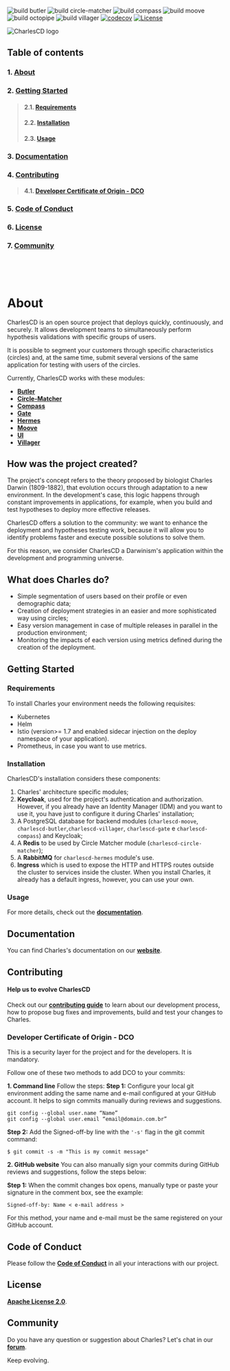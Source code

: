 ![build butler](https://github.com/ZupIT/charlescd/workflows/build%20butler/badge.svg)
![build circle-matcher](https://github.com/ZupIT/charlescd/workflows/build%20circle-matcher/badge.svg)
![build compass](https://github.com/ZupIT/charlescd/workflows/build%20compass/badge.svg)
![build moove](https://github.com/ZupIT/charlescd/workflows/build%20moove/badge.svg)
![build octopipe](https://github.com/ZupIT/charlescd/workflows/build%20octopipe/badge.svg)
![build villager](https://github.com/ZupIT/charlescd/workflows/build%20villager/badge.svg)
[![codecov](https://codecov.io/gh/ZupIT/charlescd/branch/master/graph/badge.svg)](https://codecov.io/gh/ZupIT/charlescd)
[![License](https://img.shields.io/badge/License-Apache%202.0-blue.svg)](https://opensource.org/licenses/Apache-2.0)


<img class="special-img-class" src="/images/logo.png"  alt="CharlesCD logo"/>


## **Table of contents**
### 1. [**About**](#about)
### 2. [**Getting Started**](#getting-started)
>#### 2.1. [**Requirements**](#requirements)
>#### 2.2. [**Installation**](#installation)
>#### 2.3. [**Usage**](#usage)
### 3. [**Documentation**](#documentation)
### 4. [**Contributing**](#contributing)
>#### 4.1. [**Developer Certificate of Origin - DCO**](#developer-certificate-of-origin-DCO)
### 5. [**Code of Conduct**](#Ccde-of-conduct)
### 6. [**License**](#license)
### 7. [**Community**](#community)
 
 
<br>
<br>
<br>

# **About**
CharlesCD is an open source project that deploys quickly, continuously, and securely. It allows development teams to simultaneously perform hypothesis validations with specific groups of users.

It is possible to segment your customers through specific characteristics (circles) and, at the same time, submit several versions of the same application for testing with users of the circles.

Currently, CharlesCD works with these modules: 

- [**Butler**](https://github.com/ZupIT/charlescd/tree/main/butler)
- [**Circle-Matcher**](https://github.com/ZupIT/charlescd/tree/main/circle-matcher)
- [**Compass**](https://github.com/ZupIT/charlescd/tree/main/compass)
- [**Gate**](https://github.com/ZupIT/charlescd/tree/main/gate)
- [**Hermes**](https://github.com/ZupIT/charlescd/tree/main/hermes)
- [**Moove**](https://github.com/ZupIT/charlescd/tree/main/moove)
- [**UI**](https://github.com/ZupIT/charlescd/tree/main/ui)
- [**Villager**](https://github.com/ZupIT/charlescd/tree/main/villager)

## **How was the project created?**
The project's concept refers to the theory proposed by biologist Charles Darwin (1809-1882), that evolution occurs through adaptation to a new environment. In the development's case, this logic happens through constant improvements in applications, for example, when you build and test hypotheses to deploy more effective releases.

CharlesCD offers a solution to the community: we want to enhance the deployment and  hypotheses testing work, because it will allow you to identify problems faster and  execute possible solutions to solve them.

For this reason, we consider CharlesCD a Darwinism's application within the development and programming universe.

## **What does Charles do?**
* Simple segmentation of users based on their profile or even demographic data;
* Creation of deployment strategies in an easier and more sophisticated way using circles;
* Easy version management in case of multiple releases in parallel in the production environment;
* Monitoring the impacts of each version using metrics defined during the creation of the deployment.

## **Getting Started**

### **Requirements**
To install Charles your environment needs the following requisites: 
- Kubernetes
- Helm
- Istio (version>= 1.7 and enabled sidecar injection on the deploy namespace of your application).
- Prometheus, in case you want to use metrics. 

### **Installation**
CharlesCD's installation considers these components:

1. Charles' architecture specific modules; 
2. **Keycloak**, used for the project's authentication and authorization. However, if you already have an Identity Manager (IDM) and you want to use it, you have just to configure it during Charles' installation;
3. A PostgreSQL database for backend modules (`charlescd-moove`, `charlescd-butler`,`charlescd-villager`, `charlescd-gate` e `charlescd-compass`) and Keycloak;
4. A **Redis** to be used by Circle Matcher module (`charlescd-circle-matcher`);
5. A **RabbitMQ** for `charlescd-hermes` module's use.
6. **Ingress** which is used to expose the HTTP and HTTPS routes outside the cluster to services inside the cluster. When you install Charles, it already has a default ingress, however, you can use your own.

### **Usage**
For more details, check out the [**documentation**](https://docs.charlescd.io/v1.0.x/overview/).

## **Documentation**
You can find Charles's documentation on our [**website**](https://docs.charlescd.io/v1.0.x/).

## **Contributing**

#### **Help us to evolve CharlesCD**
Check out our [**contributing guide**](CONTRIBUTING.md) to learn about our development process, how to propose bug fixes and improvements, build and test your changes to Charles. 

### **Developer Certificate of Origin - DCO**

 This is a security layer for the project and for the developers. It is mandatory.
 
 
 Follow one of these two methods to add DCO to your commits:
 
**1. Command line**
 Follow the steps: 
 **Step 1:** Configure your local git environment adding the same name and e-mail configured at your GitHub account. It helps to sign commits manually during reviews and suggestions.

 ```
git config --global user.name “Name”
git config --global user.email “email@domain.com.br”
```
**Step 2:** Add the Signed-off-by line with the `'-s'` flag in the git commit command:

```
$ git commit -s -m "This is my commit message"
```

**2. GitHub website**
You can also manually sign your commits during GitHub reviews and suggestions, follow the steps below: 

**Step 1:** When the commit changes box opens, manually type or paste your signature in the comment box, see the example:

```
Signed-off-by: Name < e-mail address >
```
For this method, your name and e-mail must be the same registered on your GitHub account.

## **Code of Conduct**
Please follow the [**Code of Conduct**](https://github.com/ZupIT/charlescd/blob/main/CODE_OF_CONDUCT.md) in all your interactions with our project.

## **License**
 [**Apache License 2.0**](https://github.com/ZupIT/charlescd/blob/main/LICENSE).

## **Community** 
Do you have any question or suggestion about Charles? Let's chat in our [**forum**](https://forum.zup.com.br/c/en/charles/13).

Keep evolving.